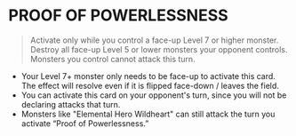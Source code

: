 # PROOF OF POWERLESSNESS

> Activate only while you control a face-up Level 7 or higher monster. Destroy all face-up Level 5 or lower monsters your opponent controls. Monsters you control cannot attack this turn.
  

*   Your Level 7+ monster only needs to be face-up to activate this card. The effect will resolve even if it is flipped face-down / leaves the field.
*   You can activate this card on your opponent's turn, since you will not be declaring attacks that turn.
*   Monsters like "Elemental Hero Wildheart" can still attack the turn you activate “Proof of Powerlessness.”
